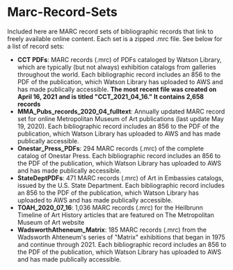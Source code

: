 # Marc-Record-Sets
Included here are MARC record sets of bibliographic records that link to freely available online content. Each set is a zipped .mrc file. See below for a list of record sets:
- **CCT PDFs**: MARC records (.mrc) of PDFs cataloged by Watson Library, which are typically (but not always) exhibition catalogs from galleries throughout the world. Each bibliographic record includes an 856 to the PDF of the publication, which Watson Library has uploaded to AWS and has made publically accessible. **The most recent file was created on April 16, 2021 and is titled "CCT_2021_04_16." It contains 2,658 records**
- **MMA_Pubs_records_2020_04_fulltext**: Annually updated MARC record set for online Metropolitan Museum of Art publications (last update May 19, 2020). Each bibliographic record includes an 856 to the PDF of the publication, which Watson Library has uploaded to AWS and has made publically accessible.
- **Onestar_Press_PDFs**: 294 MARC records (.mrc) of the complete catalog of Onestar Press. Each bibliographic record includes an 856 to the PDF of the publication, which Watson Library has uploaded to AWS and has made publically accessible.
- **StateDeptPDFs**: 471 MARC records (.mrc) of Art in Embassies catalogs, issued by the U.S. State Department. Each bibliographic record includes an 856 to the PDF of the publication, which Watson Library has uploaded to AWS and has made publically accessible.
- **TOAH_2020_07_16**: 1,036 MARC records (.mrc) for the Heilbrunn Timeline of Art History articles that are featured on The Metropolitan Museum of Art website
- **WadsworthAtheneum_Matrix**: 185 MARC records (.mrc) from the Wadsworth Ahteneum's series of "Matrix" exhibitions that began in 1975 and continue through 2021. Each bibliographic record includes an 856 to the PDF of the publication, which Watson Library has uploaded to AWS and has made publically accessible.
